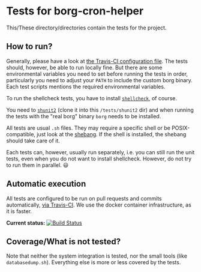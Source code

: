 # Tests for borg-cron-helper

This/These directory/directories contain the tests for the project.

## How to run?
Generally, please have a look at [the Travis-CI configuration file](../.travis.yml). The tests should, however, be able to run locally fine.
But there are some environmental variables you need to set before running the tests in order, particularly you need to adjust your `PATH` to include the custom borg binary. Each test scripts mentions the required environmental variables.

To run the shellcheck tests, you have to install [`shellcheck`](https://github.com/koalaman/shellcheck), of course.

You need to [`shunit2`](https://github.com/kward/shunit2) (clone it into this `/tests/shunit2` dir) and when running the tests with the "real borg" binary `borg` needs to be installed.

All tests are usual `.sh` files. They may require a specific shell or be POSIX-compatible, just look at the [shebang](https://en.wikipedia.org/wiki/Shebang_(Unix)). If the shell is installed, the shebang should take care of it.

Each tests can, however, usually run separately, i.e. you can still run the unit tests, even when you do not want to install shellcheck. However, do not try to run them in parallel. 😃

## Automatic execution

All tests are configured to be run on pull requests and commits automatically, [via Travis-CI](https://travis-ci.org/rugk/borg-cron-helper/builds). We use the docker container infrastructure, as it is faster.

**Current status:** 
[![Build Status](https://travis-ci.org/rugk/borg-cron-helper.svg?branch=master)](https://travis-ci.org/rugk/borg-cron-helper)

## Coverage/What is not tested?

Note that neither the system integration is tested, nor the small tools (like `databasedump.sh`). Everything else is more or less covered by the tests. 
